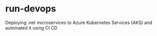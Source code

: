 # run-devops
Deploying .net microservices to Azure Kubernetes Services (AKS) and automated it using CI CD
